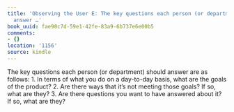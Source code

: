 ```yaml
---
title: 'Observing the User E: The key questions each person (or department) should
  answer …'
book_uuid: fae90c7d-59e1-42fe-83a9-6b737e6e00b5
comments:
- {}
location: '1156'
source: kindle
---
```


The key questions each person (or department) should answer are as follows: 1. In terms of what you do on a day-to-day basis, what are the goals of the product? 2. Are there ways that it’s not meeting those goals? If so, what are they? 3. Are there questions you want to have answered about it? If so, what are they?